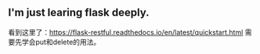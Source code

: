 ## I'm just learing flask deeply.
看到这里了：https://flask-restful.readthedocs.io/en/latest/quickstart.html
需要先学会put和delete的用法。